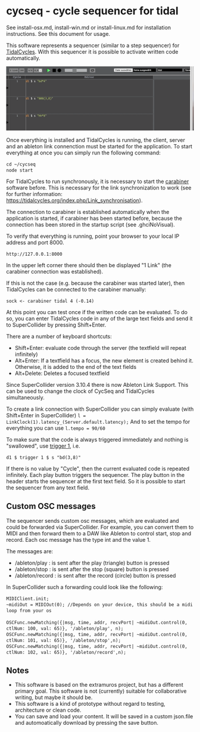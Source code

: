 # cycseq - cycle sequencer for tidal 

See install-osx.md, install-win.md or install-linux.md for installation instructions.  See this document for usage.

This software represents a sequencer (similar to a step sequencer) for [TidalCycles](http://pages.tidalcycles.org/getting_started.html). With this sequencer it is possible to activate written code automatically.

![](./assets/img/demo1.gif)

Once everything is installed and TidalCycles is running, the client, server and an ableton link connenction must be started for the application.
To start everything at once you can simply run the following command:

```
cd ~/cycseq
node start
```

For TidalCycles to run synchronously, it is necessary to start the [carabiner](https://github.com/Deep-Symmetry/carabiner) software before.
This is necessary for the link synchronization to work (see for further information: https://tidalcycles.org/index.php/Link_synchronisation).

The connection to carabiner is established automatically when the application is started, if carabiner has been started before, because the connection has been stored in the startup script (see .ghciNoVisual).

To verify that everything is running, point your browser to your local IP address and port 8000.

```
http://127.0.0.1:8000
```

In the upper left corner there should then be displayed "1 Link" (the carabiner connection was established). 

If this is not the case (e.g. because the carabiner was started later), then TidalCycles can be connected to the carabiner manually:

```
sock <- carabiner tidal 4 (-0.14)
```

At this point you can test once if the written code can be evaluated. To do so, you can enter TidalCycles code in any of the large text fields and send it to SuperCollider by pressing Shift+Enter.

There are a number of keyboard shortcuts:
- Shift+Enter: evaluate code through the server (the textfield will repeat infinitely)
- Alt+Enter: If a textfield has a focus, the new element is created behind it. Otherwise, it is added to the end of the text fields
- Alt+Delete: Deletes a focused textfield

Since SuperCollider version 3.10.4 there is now Ableton Link Support. This can be used to change the clock of CycSeq and TidalCycles simultaneously.

To create a link connection with SuperCollider you can simply evaluate (with Shift+Enter in SuperCollider)
```l = LinkClock(1).latency_(Server.default.latency);``` 
And to set the tempo for everything you can use ```l.tempo = 90/60```

To make sure that the code is always triggered immediately and nothing is "swallowed", use [trigger 1](https://tidalcycles.org/index.php/trigger), i.e.

```
d1 $ trigger 1 $ s "bd(3,8)"
```

If there is no value by "Cycle", then the current evaluated code is repeated infinitely.
Each play button triggers the sequencer. The play button in the header starts the sequencer at the first text field. 
So it is possible to start the sequencer from any text field.

## Custom OSC messages

The sequencer sends custom osc messages, which are evaluated and could be forwarded via SuperCollider. 
For example, you can convert them to MIDI and then forward them to a DAW like Ableton to control start, stop and record. 
Each osc message has the type int and the value 1.

The messages are: 

- /ableton/play : is sent after the play (triangle) button is pressed
- /ableton/stop : is sent after the stop (square) button is pressed
- /ableton/record : is sent after the record (circle) button is pressed

In SuperCollider such a forwarding could look like the following:
```
MIDIClient.init;
~midiOut = MIDIOut(0); //Depends on your device, this should be a midi loop from your os

OSCFunc.newMatching({|msg, time, addr, recvPort| ~midiOut.control(0, ctlNum: 100, val: 65)}, '/ableton/play', n);
OSCFunc.newMatching({|msg, time, addr, recvPort| ~midiOut.control(0, ctlNum: 101, val: 65)}, '/ableton/stop',n);
OSCFunc.newMatching({|msg, time, addr, recvPort| ~midiOut.control(0, ctlNum: 102, val: 65)}, '/ableton/record',n);
```

## Notes

- This software is based on the extramuros project, but has a different primary goal. This software is not (currently) suitable for collaborative writing, but maybe it should be.
- This software is a kind of prototype without regard to testing, architecture or clean code.
- You can save and load your content. It will be saved in a custom json.file and automoatically download by pressing the save button.
